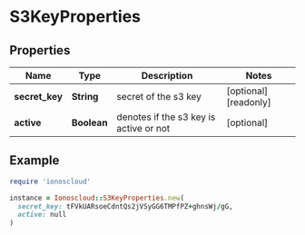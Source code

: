 # S3KeyProperties

## Properties

| Name | Type | Description | Notes |
| ---- | ---- | ----------- | ----- |
| **secret_key** | **String** | secret of the s3 key | [optional][readonly] |
| **active** | **Boolean** | denotes if the s3 key is active or not | [optional] |

## Example

```ruby
require 'ionoscloud'

instance = Ionoscloud::S3KeyProperties.new(
  secret_key: tFVkUARsoeCdntQs2jVSyGG6TMPfPZ+ghnsWj/gG,
  active: null
)
```

